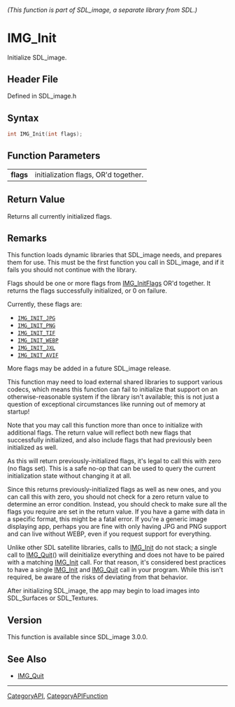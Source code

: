 ###### (This function is part of SDL_image, a separate library from SDL.)
# IMG_Init

Initialize SDL_image.

## Header File

Defined in SDL_image.h

## Syntax

```c
int IMG_Init(int flags);

```

## Function Parameters

|               |                                      |
| ------------- | ------------------------------------ |
| **flags**     | initialization flags, OR'd together. |

## Return Value

Returns all currently initialized flags.

## Remarks

This function loads dynamic libraries that SDL_image needs, and prepares
them for use. This must be the first function you call in SDL_image, and if
it fails you should not continue with the library.

Flags should be one or more flags from [IMG_InitFlags](IMG_InitFlags) OR'd
together. It returns the flags successfully initialized, or 0 on failure.

Currently, these flags are:

- [`IMG_INIT_JPG`](IMG_INIT_JPG)
- [`IMG_INIT_PNG`](IMG_INIT_PNG)
- [`IMG_INIT_TIF`](IMG_INIT_TIF)
- [`IMG_INIT_WEBP`](IMG_INIT_WEBP)
- [`IMG_INIT_JXL`](IMG_INIT_JXL)
- [`IMG_INIT_AVIF`](IMG_INIT_AVIF)

More flags may be added in a future SDL_image release.

This function may need to load external shared libraries to support various
codecs, which means this function can fail to initialize that support on an
otherwise-reasonable system if the library isn't available; this is not
just a question of exceptional circumstances like running out of memory at
startup!

Note that you may call this function more than once to initialize with
additional flags. The return value will reflect both new flags that
successfully initialized, and also include flags that had previously been
initialized as well.

As this will return previously-initialized flags, it's legal to call this
with zero (no flags set). This is a safe no-op that can be used to query
the current initialization state without changing it at all.

Since this returns previously-initialized flags as well as new ones, and
you can call this with zero, you should not check for a zero return value
to determine an error condition. Instead, you should check to make sure all
the flags you require are set in the return value. If you have a game with
data in a specific format, this might be a fatal error. If you're a generic
image displaying app, perhaps you are fine with only having JPG and PNG
support and can live without WEBP, even if you request support for
everything.

Unlike other SDL satellite libraries, calls to [IMG_Init](IMG_Init) do not
stack; a single call to [IMG_Quit](IMG_Quit)() will deinitialize everything
and does not have to be paired with a matching [IMG_Init](IMG_Init) call.
For that reason, it's considered best practices to have a single
[IMG_Init](IMG_Init) and [IMG_Quit](IMG_Quit) call in your program. While
this isn't required, be aware of the risks of deviating from that behavior.

After initializing SDL_image, the app may begin to load images into
SDL_Surfaces or SDL_Textures.

## Version

This function is available since SDL_image 3.0.0.

## See Also

* [IMG_Quit](IMG_Quit)

----
[CategoryAPI](CategoryAPI), [CategoryAPIFunction](CategoryAPIFunction)

